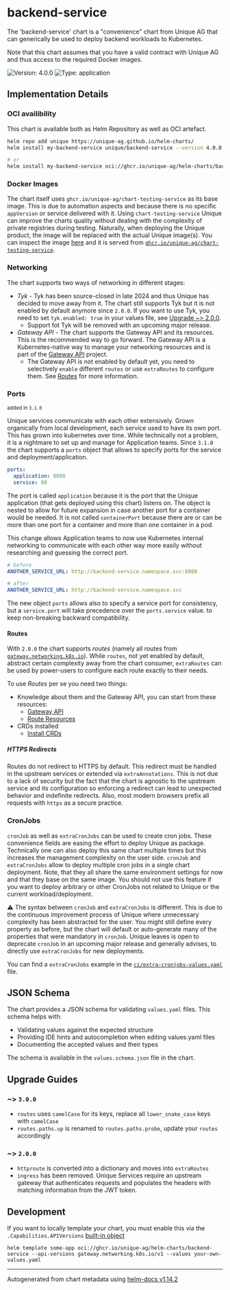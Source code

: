 # backend-service

The 'backend-service' chart is a "convenience" chart from Unique AG that can generically be used to deploy backend workloads to Kubernetes.

Note that this chart assumes that you have a valid contract with Unique AG and thus access to the required Docker images.

![Version: 4.0.0](https://img.shields.io/badge/Version-4.0.0-informational?style=flat-square) ![Type: application](https://img.shields.io/badge/Type-application-informational?style=flat-square)

## Implementation Details

### OCI availibility
This chart is available both as Helm Repository as well as OCI artefact.
```sh
helm repo add unique https://unique-ag.github.io/helm-charts/
helm install my-backend-service unique/backend-service --version 4.0.0

# or
helm install my-backend-service oci://ghcr.io/unique-ag/helm-charts/backend-service --version 4.0.0
```

### Docker Images
The chart itself uses `ghcr.io/unique-ag/chart-testing-service` as its base image. This is due to automation aspects and because there is no specific `appVersion` or service delivered with it. Using `chart-testing-service` Unique can improve the charts quality without dealing with the complexity of private registries during testing. Naturally, when deploying the Unique product, the image will be replaced with the actual Unique image(s). You can inspect the image [here](https://github.com/Unique-AG/helm-charts/tree/main/docker) and it is served from [`ghcr.io/unique-ag/chart-testing-service`](https://github.com/Unique-AG/helm-charts/pkgs/container/chart-testing-service).

### Networking
The chart supports two ways of networking in different stages:

- _Tyk_ - Tyk has been source-closed in late 2024 and thus Unique has decided to move away from it. The chart still supports Tyk but it is not enabled by default anymore since `2.0.0`. If you want to use Tyk, you need to set `tyk.enabled: true` in your values file, see [Upgrade ~> 2.0.0](#-200).
    + Support fot Tyk will be removed with an upcoming major release.
- _Gateway API_ - The chart supports the Gateway API and its resources. This is the recommended way to go forward. The Gateway API is a Kubernetes-native way to manage your networking resources and is part of the [Gateway API](https://gateway-api.sigs.k8s.io) project.
    + The Gateway API is not enabled by default yet, you need to selectively `enable` different `routes` or use `extraRoutes` to configure them. See [Routes](#routes) for more information.

### Ports
<small>added in `3.1.0`</small>

Unique services communicate with each other extensively. Grown organically from local development, each service used to have its own port. This has grown into kubernetes over time. While technically not a problem, it is a nightmare to set up and manage for Application teams. Since `3.1.0` the chart supports a `ports` object that allows to specify ports for the service and deployment/application.

```yaml
ports:
  application: 8080
  service: 80
```
The port is called `application` because it is the port that the Unique application (that gets deployed using this chart) listens on. The object is nested to allow for future expansion in case another port for a container would be needed. It is not called `containerPort` because there are or can be more than one port for a container and more than one container in a pod.

This change allows Application teams to now use Kubernetes internal networking to communicate with each other way more easily without researching and guessing the correct port.
```yaml
# before
ANOTHER_SERVICE_URL: http://backend-service.namespace.svc:8080

# after
ANOTHER_SERVICE_URL: http://backend-service.namespace.svc
```

The new object `ports` allows also to specify a service port for consistency, but a `service.port` will take precedence over the `ports.service` value.
 to keep non-breaking backward compatibility.

#### Routes
With `2.0.0` the chart supports _routes_ (namely all routes from [`gateway.networking.k8s.io`](https://gateway-api.sigs.k8s.io/concepts/api-overview/#route-resources)). While `routes`, not yet enabled by default, abstract certain complexity away from the chart consumer, `extraRoutes` can be used by power-users to configure each route exactly to their needs.

To use _Routes_ per se you need two things:

- Knowledge about them and the Gateway API, you can start from these resources:
    + [Gateway API](https://gateway-api.sigs.k8s.io)
    + [Route Resources](https://gateway-api.sigs.k8s.io/concepts/api-overview/#route-resources)
- CRDs installed
    + [Install CRDs](https://gateway-api.sigs.k8s.io/guides/#getting-started-with-gateway-api)

##### HTTPS Redirects
Routes do not redirect to HTTPS by default. This redirect must be handled in the upstream services or extended via `extraAnnotations`. This is not due to a lack of security but the fact that the chart is agnostic to the upstream service and its configuration so enforcing a redirect can lead to unexpected behavior and indefinite redirects. Also, most modern browsers prefix all requests with `https` as a secure practice.

### CronJobs
`cronJob` as well as `extraCronJobs` can be used to create cron jobs. These convenience fields are easing the effort to deploy Unique as package. Technically one can also deploy this same chart multiple times but this increases the management complexity on the user side. `cronJob` and `extraCronJobs` allow to deploy multiple cron jobs in a single chart deployment. Note, that they all share the same environment settings for now and that they base on the same image. You should not use this feature if you want to deploy arbitrary or other CronJobs not related to Unique or the current workload/deployment.

⚠️ The syntax between `cronJob` and `extraCronJobs` is different. This is due to the continuous improvement process of Unique where unnecessary complexity has been abstracted for the user. You might still define every property as before, but the chart will default or auto-generate many of the properties that were mandatory in `cronJob`. Unique leaves is open to deprecate `cronJob` in an upcoming major release and generally advises, to directly use `extraCronJobs` for new deployments.

You can find a `extraCronJobs` example in the [`ci/extra-cronjobs-values.yaml`](https://github.com/Unique-AG/helm-charts/blob/main/charts/backend-service/ci/extra-cronjobs-values.yaml) file.

## JSON Schema

The chart provides a JSON schema for validating `values.yaml` files. This schema helps with:
- Validating values against the expected structure
- Providing IDE hints and autocompletion when editing values.yaml files
- Documenting the accepted values and their types

The schema is available in the `values.schema.json` file in the chart.

## Upgrade Guides

### ~> `3.0.0`

- `routes` uses `camelCase` for its keys, replace all `lower_snake_case` keys with `camelCase`
- `routes.paths.up` is renamed to `routes.paths.probe`, update your `routes` accordingly

### ~> `2.0.0`

- `httproute` is converted into a dictionary and moves into `extraRoutes`
- `ingress` has been removed. Unique Services require an upstream gateway that authenticates requests and populates the headers with matching information from the JWT token.

## Development

If you want to locally template your chart, you must enable this via the `.Capabilities.APIVersions` [built-in object](https://helm.sh/docs/chart_template_guide/builtin_objects/)
```
helm template some-app oci://ghcr.io/unique-ag/helm-charts/backend-service --api-versions gateway.networking.k8s.io/v1 --values your-own-values.yaml
```

----------------------------------------------
Autogenerated from chart metadata using [helm-docs v1.14.2](https://github.com/norwoodj/helm-docs/releases/v1.14.2)
